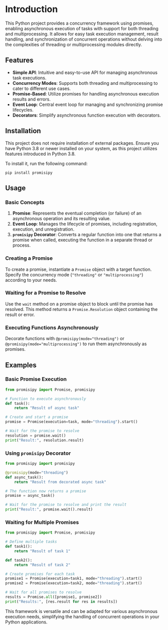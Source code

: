 # Introduction

This Python project provides a concurrency framework using promises, enabling asynchronous execution of tasks with support for both threading and multiprocessing. It allows for easy task execution management, result handling, and synchronization of concurrent operations without delving into the complexities of threading or multiprocessing modules directly.

## Features

- **Simple API**: Intuitive and easy-to-use API for managing asynchronous task executions.
- **Concurrency Modes**: Supports both threading and multiprocessing to cater to different use cases.
- **Promise-Based**: Utilize promises for handling asynchronous execution results and errors.
- **Event Loop**: Central event loop for managing and synchronizing promise lifecycles.
- **Decorators**: Simplify asynchronous function execution with decorators.

## Installation

This project does not require installation of external packages. Ensure you have Python 3.8 or newer installed on your system, as this project utilizes features introduced in Python 3.8.

To install it, run the following command:

```
pip install promisipy
```

## Usage

### Basic Concepts

1. **Promise**: Represents the eventual completion (or failure) of an asynchronous operation and its resulting value.
2. **Event Loop**: Manages the lifecycle of promises, including registration, execution, and unregistration.
3. **`promisipy` Decorator**: Converts a regular function into one that returns a promise when called, executing the function in a separate thread or process.

### Creating a Promise

To create a promise, instantiate a `Promise` object with a target function. Specify the concurrency mode (`"threading"` or `"multiprocessing"`) according to your needs.

### Waiting for a Promise to Resolve

Use the `wait` method on a promise object to block until the promise has resolved. This method returns a `Promise.Resolution` object containing the result or error.

### Executing Functions Asynchronously

Decorate functions with `@promisipy(mode="threading")` or `@promisipy(mode="multiprocessing")` to run them asynchronously as promises.

## Examples

### Basic Promise Execution

```python
from promisipy import Promise, promisipy

# Function to execute asynchronously
def task():
    return "Result of async task"

# Create and start a promise
promise = Promise(execution=task, mode="threading").start()

# Wait for the promise to resolve
resolution = promise.wait()
print("Result:", resolution.result)
```

### Using `promisipy` Decorator

```python
from promisipy import promisipy

@promisipy(mode="threading")
def async_task():
    return "Result from decorated async task"

# The function now returns a promise
promise = async_task()

# Wait for the promise to resolve and print the result
print("Result:", promise.wait().result)
```

### Waiting for Multiple Promises

```python
from promisipy import Promise, promisipy

# Define multiple tasks
def task1():
    return "Result of task 1"

def task2():
    return "Result of task 2"

# Create promises for each task
promise1 = Promise(execution=task1, mode="threading").start()
promise2 = Promise(execution=task2, mode="threading").start()

# Wait for all promises to resolve
results = Promise.all([promise1, promise2])
print("Results:", [res.result for res in results])
```

This framework is versatile and can be adapted for various asynchronous execution needs, simplifying the handling of concurrent operations in your Python applications.
